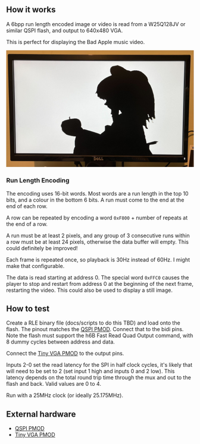 <!---

This file is used to generate your project datasheet. Please fill in the information below and delete any unused
sections.

You can also include images in this folder and reference them in the markdown. Each image must be less than
512 kb in size, and the combined size of all images must be less than 1 MB.
-->

## How it works

A 6bpp run length encoded image or video is read from a W25Q128JV or similar QSPI flash, and output to 640x480 VGA.

This is perfect for displaying the Bad Apple music video.

![A frame from Bad Apple, rendered by the FPGA version of this design](badapple.jpg)

### Run Length Encoding

The encoding uses 16-bit words. Most words are a run length in the top 10 bits, and a colour in the bottom 6 bits.  A run must come to the end at the end of each row.

A row can be repeated by encoding a word `0xF800` + number of repeats at the end of a row.

A run must be at least 2 pixels, and any group of 3 consecutive runs within a row must be at least 24 pixels, otherwise the data buffer will empty.  This could definitely be improved!

Each frame is repeated once, so playback is 30Hz instead of 60Hz.  I might make that configurable.

The data is read starting at address 0.  The special word `0xFFC0` causes the player to stop and restart from address 0 at the beginning of the next frame, restarting the video.  This could also be used to display a still image.

## How to test

Create a RLE binary file (docs/scripts to do this TBD) and load onto the flash.  The pinout matches the [QSPI PMOD](https://github.com/mole99/qspi-pmod).  Connect that to the bidi pins.  Note the flash must support the h6B Fast Read Quad Output command, with 8 dummy cycles between address and data.

Connect the [Tiny VGA PMOD](https://github.com/mole99/tiny-vga) to the output pins.

Inputs 2-0 set the read latency for the SPI in half clock cycles, it's likely that will need to be set to 2 (set input 1 high and inputs 0 and 2 low).  This latency depends on the total round trip time through the mux and out to the flash and back.  Valid values are 0 to 4.

Run with a 25MHz clock (or ideally 25.175MHz).

## External hardware

* [QSPI PMOD](https://github.com/mole99/qspi-pmod)
* [Tiny VGA PMOD](https://github.com/mole99/tiny-vga)
